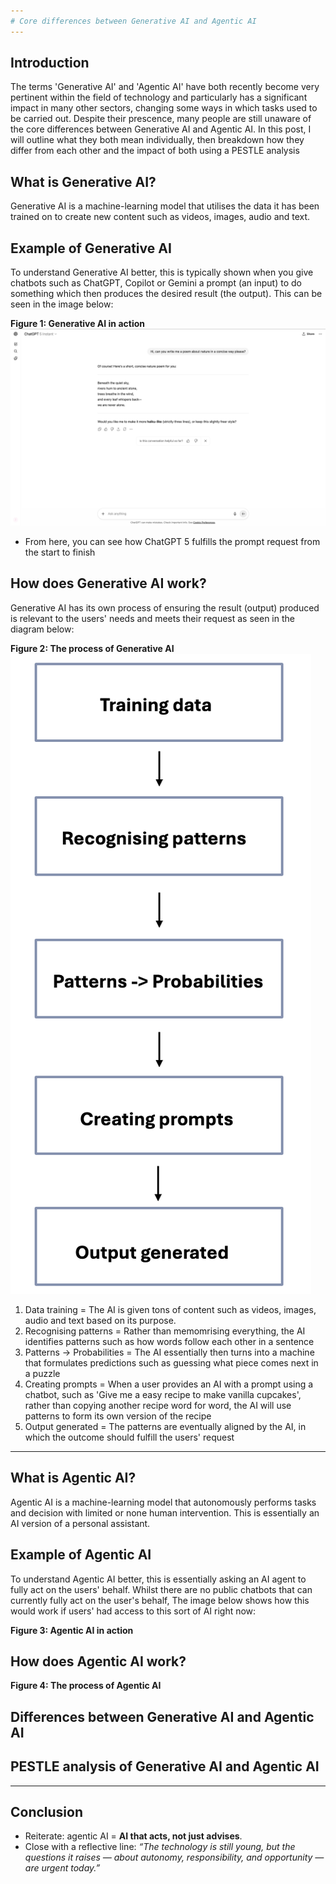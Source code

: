 ```yaml
---
# Core differences between Generative AI and Agentic AI
---
```




## Introduction
The terms 'Generative AI' and 'Agentic AI' have both recently become very pertinent within the field of technology and particularly has a significant impact in many other sectors, changing some ways in which tasks used to be carried out.
Despite their prescence, many people are still unaware of the core differences between Generative AI and Agentic AI. In this post, I will outline what they both mean individually, then breakdown how they differ from each other and the impact of both using a PESTLE analysis 



## What is Generative AI?
Generative AI is a machine-learning model that utilises the data it has been trained on to create new content such as videos, images, audio and text.

## Example of Generative AI
To understand Generative AI better, this is typically shown when you give chatbots such as ChatGPT, Copilot or Gemini a prompt (an input) to do something which then produces the desired result (the output). This can be seen in the image below:

**Figure 1: Generative AI in action**
![Generative AI in action](/assets/images/generative-ai-in-action.png)

- From here, you can see how ChatGPT 5 fulfills the prompt request from the start to finish


## How does Generative AI work?
Generative AI has its own process of ensuring the result (output) produced is relevant to the users' needs and meets their request as seen in the diagram below:

**Figure 2: The process of Generative AI**
![The process of Generative AI](/assets/images/the-process-of-generative-ai.png)

1) Data training = The AI is given tons of content such as videos, images, audio and text based on its purpose.
2) Recognising patterns = Rather than memomrising everything, the AI identifies patterns such as how words follow each other in a sentence
3) Patterns -> Probabilities = The AI essentially then turns into a machine that formulates predictions such as guessing what piece comes next in a puzzle
4) Creating prompts = When a user provides an AI with a prompt using a chatbot, such as 'Give me a easy recipe to make vanilla cupcakes', rather than copying another recipe word for word, the AI will use patterns to form its own version of the recipe
5) Output generated =  The patterns are eventually aligned by the AI, in which the outcome should fulfill the users' request
   
---

## What is Agentic AI?
Agentic AI is a machine-learning model that autonomously performs tasks and decision with limited or none human intervention. This is essentially an AI version of a personal assistant.

## Example of Agentic AI
To understand Agentic AI better, this is essentially asking an AI agent to fully act on the users' behalf. Whilst there are no public chatbots that can currently fully act on the user's behalf, The image below shows how this would work if users' had access to this sort of AI right now: 

**Figure 3: Agentic AI in action**

## How does Agentic AI work?

**Figure 4: The process of Agentic AI**

## Differences between Generative AI and Agentic AI

## PESTLE analysis of Generative AI and Agentic AI





---

## Conclusion
- Reiterate: agentic AI = **AI that acts, not just advises**.  
- Close with a reflective line: *“The technology is still young, but the questions it raises — about autonomy, responsibility, and opportunity — are urgent today.”*
